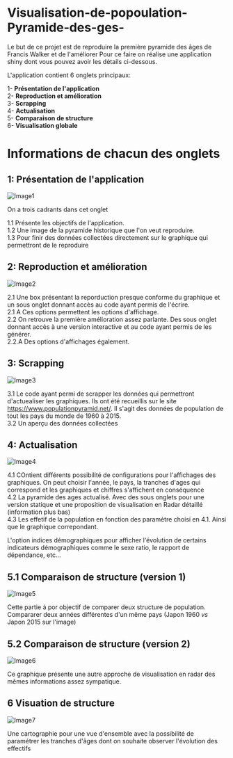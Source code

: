 # Visualisation-de-popoulation-Pyramide-des-ges-
Le but de ce projet est de reproduire la première pyramide des âges de Francis Walker et de l'améliorer
Pour ce faire on réalise une application shiny dont vous pouvez avoir les détails ci-dessous.

L'application contient 6 onglets principaux: 

1- **Présentation de l'application** \
2- **Reproduction et amélioration** \
3- **Scrapping** \
4- **Actualisation** \
5- **Comparaison de structure** \
6- **Visualisation globale**

# Informations de chacun des onglets

## 1:  Présentation de l'application

![Image1](https://user-images.githubusercontent.com/65395802/233810315-429ae43a-fe75-499e-a2e4-579eb763bc5e.png)

On a trois cadrants dans cet onglet 

1.1 Présente les objectifs de l'application.\
1.2 Une image de la pyramide historique que l'on veut reproduire.\
1.3 Pour finir des données collectées directement sur le graphique qui permettront de le reproduire


## 2:  Reproduction et amélioration 

![Image2](https://user-images.githubusercontent.com/65395802/233810421-2b0fcc57-df43-46f0-9ac5-ab16d65a5b50.png)

2.1 Une box présentant la reporduction presque conforme du graphique et un sous onglet donnant accès au code ayant permis de l'écrire.\
2.1 A Ces options permettent les options d'affichage.\
2.2 On retrouve la première amélioration assez parlante. Des sous onglet donnant accès à une version interactive et au code ayant permis de les générer.\
2.2.A Des options d'affichages également.

## 3: Scrapping

![Image3](https://user-images.githubusercontent.com/65395802/233810555-a515b13c-d853-40e5-8b09-c3266981342e.png)

3.1 Le code ayant permi de scrapper les données qui permettront d'actuealiser les graphiques. Ils ont été recueillis sur le site <https://www.populationpyramid.net/>. Il s'agit des données de population de tout les pays du monde de 1960 à 2015.\
3.2 Un aperçu des données collectées

## 4: Actualisation

![Image4](https://user-images.githubusercontent.com/65395802/233810622-a5355767-0722-4efb-9f0f-cc29c061e807.png)

4.1 COntient différents possibilité de configurations pour l'affichages des graphiques. On peut choisir l'année, le pays, la tranches d'ages qui correspond et les graphiques et chiffres s'affichent en conséquence\
4.2 La pyramide des ages actualisé. Avec des sous onglets pour une version statique et une proposition de visualisation en Radar détaillé (information plus bas)\
4.3 Les effetif de la population en fonction des paramètre choisi en 4.1. Ainsi que le graphique correpondant. 

L'option indices démographiques pour afficher l'évolution de certains indicateurs démographiques comme le sexe ratio, le rapport de dépendance, etc...

## 5.1 Comparaison de structure (version 1)

![Image5](https://user-images.githubusercontent.com/65395802/233810731-30921f38-f2f9-4105-9af7-d36a7e102910.png)

Cette partie à por objectif de comparer deux structure de population. Compararer deux années différentes d'un même pays (Japon 1960 *vs* Japon 2015 sur l'image)

## 5.2 Comparaison de structure (version 2)

![Image6](https://user-images.githubusercontent.com/65395802/233810782-b5602068-df2c-4c31-8f60-d9fb4de7e81c.png)

Ce graphique présente une autre approche de visualisation en radar des mêmes informations assez sympatique.

## 6 Visuation de structure 

![Image7](https://user-images.githubusercontent.com/65395802/233810846-84f508b2-ceaa-4709-89b6-967caa00c7b1.png)

Une cartographie pour une vue d'ensemble avec la possibilité de paramétrer les tranches d'âges dont on souhaite observer l'évolution des effectifs
